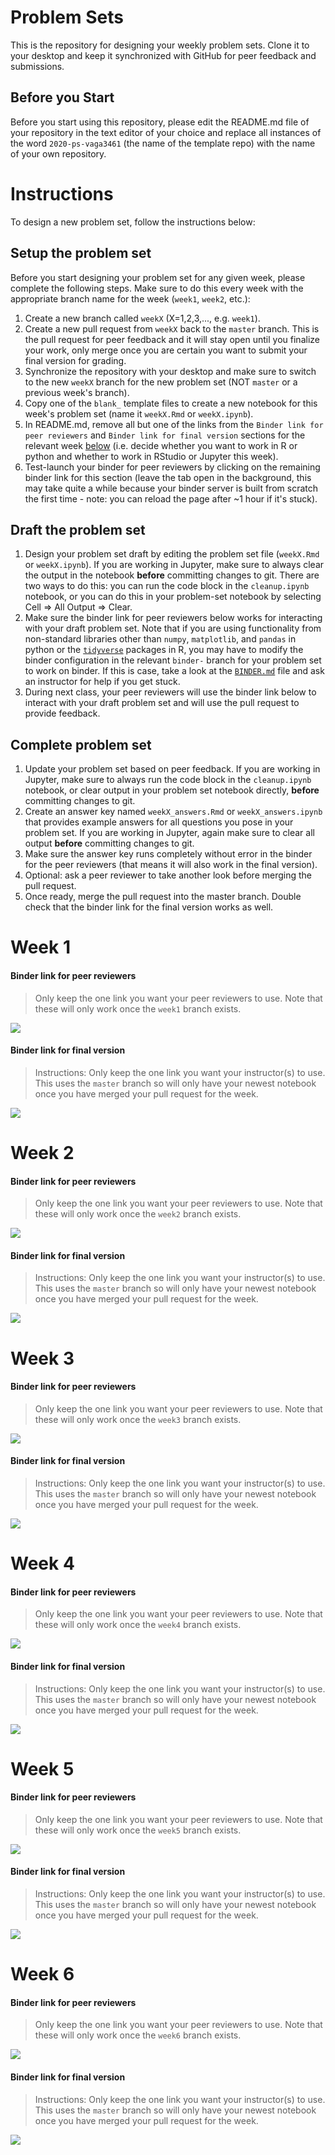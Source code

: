 # Problem Sets

This is the repository for designing your weekly problem sets. Clone it to your desktop and keep it synchronized with GitHub for peer feedback and submissions.

## Before you Start

Before you start using this repository, please edit the README.md file of your repository in the text editor of your choice and replace all instances of the word `2020-ps-vaga3461` (the name of the template repo) with the name of your own repository.

# Instructions

To design a new problem set, follow the instructions below:

## Setup the problem set

Before you start designing your problem set for any given week, please complete the following steps. Make sure to do this every week with the appropriate branch name for the week (`week1`, `week2`, etc.):

1. Create a new branch called `weekX` (X=1,2,3,..., e.g. `week1`).
1. Create a new pull request from `weekX` back to the `master` branch. This is the pull request for peer feedback and it will stay open until you finalize your work, only merge once you are certain you want to submit your final version for grading.
1. Synchronize the repository with your desktop and make sure to switch to the new `weekX` branch for the new problem set (NOT `master` or a previous week's branch).
1. Copy one of the `blank_` template files to create a new notebook for this week's problem set (name it `weekX.Rmd` or `weekX.ipynb`).
1. In README.md, remove all but one of the links from the `Binder link for peer reviewers` and `Binder link for final version` sections for the relevant week [below](#week-1) (i.e. decide whether you want to work in R or python and whether to work in RStudio or Jupyter this week).
1. Test-launch your binder for peer reviewers by clicking on the remaining binder link for this section (leave the tab open in the background, this may take quite a while because your binder server is built from scratch the first time - note: you can reload the page after ~1 hour if it's stuck).

## Draft the problem set

1. Design your problem set draft by editing the problem set file (`weekX.Rmd` or `weekX.ipynb`). If you are working in Jupyter, make sure to always clear the output in the notebook **before** committing changes to git. There are two ways to do this: you can run the code block in the `cleanup.ipynb` notebook, or you can do this in your problem-set notebook by selecting Cell => All Output => Clear.
1. Make sure the binder link for peer reviewers below works for interacting with your draft problem set. Note that if you are using functionality from non-standard libraries other than `numpy`, `matplotlib`, and `pandas` in python or the [`tidyverse`](https://www.tidyverse.org/) packages in R, you may have to modify the binder configuration in the relevant `binder-` branch for your problem set to work on binder. If this is case, take a look at the [`BINDER.md`](BINDER.md) file and ask an instructor for help if you get stuck.
1. During next class, your peer reviewers will use the binder link below to interact with your draft problem set and will use the pull request to provide feedback.

## Complete problem set

1. Update your problem set based on peer feedback. If you are working in Jupyter, make sure to always run the code block in the `cleanup.ipynb` notebook, or clear output in your problem set notebook directly, **before** committing changes to git.
1. Create an answer key named `weekX_answers.Rmd` or `weekX_answers.ipynb` that provides example answers for all questions you pose in your problem set. If you are working in Jupyter, again make sure to clear all output **before** committing changes to git.
1. Make sure the answer key runs completely without error in the binder for the peer reviewers (that means it will also work in the final version).
1. Optional: ask a peer reviewer to take another look before merging the pull request.
1. Once ready, merge the pull request into the master branch. Double check that the binder link for the final version works as well.

# Week 1

#### Binder link for peer reviewers

> Only keep the one link you want your peer reviewers to use. Note that these will only work once the `week1` branch exists.

<a href='https://mybinder.org/v2/gh/CUB-Computational-Tools/2020-ps-vaga3461/binder-python?urlpath=git-pull?repo=https%3A%2F%2Fgithub.com%2FCUB-Computational-Tools%2F2020-ps-vaga3461%26branch%3Dweek1%26urlpath%3Dlab'><img src='https://img.shields.io/badge/launch%20draft-Py+Jupyter%20Lab-red.svg'/></a>

#### Binder link for final version

> Instructions: Only keep the one link you want your instructor(s) to use. This uses the `master` branch so will only have your newest notebook once you have merged your pull request for the week.

<a href='https://mybinder.org/v2/gh/CUB-Computational-Tools/2020-ps-vaga3461/binder-python?urlpath=git-pull?repo=https%3A%2F%2Fgithub.com%2FCUB-Computational-Tools%2F2020-ps-vaga3461%26branch%3Dmaster%26urlpath%3Dlab'><img src='https://img.shields.io/badge/launch%20final-Py+Jupyter%20Lab-red.svg'/></a>

# Week 2

#### Binder link for peer reviewers

> Only keep the one link you want your peer reviewers to use. Note that these will only work once the `week2` branch exists.

<a href='https://mybinder.org/v2/gh/CUB-Computational-Tools/2020-ps-vaga3461/binder-python?urlpath=git-pull?repo=https%3A%2F%2Fgithub.com%2FCUB-Computational-Tools%2F2020-ps-vaga3461%26branch%3Dweek2%26urlpath%3Dlab'><img src='https://img.shields.io/badge/launch%20draft-Py+Jupyter%20Lab-red.svg'/></a>

#### Binder link for final version

> Instructions: Only keep the one link you want your instructor(s) to use. This uses the `master` branch so will only have your newest notebook once you have merged your pull request for the week.

<a href='https://mybinder.org/v2/gh/CUB-Computational-Tools/2020-ps-vaga3461/binder-python?urlpath=git-pull?repo=https%3A%2F%2Fgithub.com%2FCUB-Computational-Tools%2F2020-ps-vaga3461%26branch%3Dmaster%26urlpath%3Dlab'><img src='https://img.shields.io/badge/launch%20final-Py+Jupyter%20Lab-red.svg'/></a>

# Week 3

#### Binder link for peer reviewers

> Only keep the one link you want your peer reviewers to use. Note that these will only work once the `week3` branch exists.

<a href='https://mybinder.org/v2/gh/CUB-Computational-Tools/2020-ps-vaga3461/binder-python?urlpath=git-pull?repo=https%3A%2F%2Fgithub.com%2FCUB-Computational-Tools%2F2020-ps-vaga3461%26branch%3Dweek3%26urlpath%3Dlab'><img src='https://img.shields.io/badge/launch%20draft-Py+Jupyter%20Lab-red.svg'/></a>

#### Binder link for final version

> Instructions: Only keep the one link you want your instructor(s) to use. This uses the `master` branch so will only have your newest notebook once you have merged your pull request for the week.

<a href='https://mybinder.org/v2/gh/CUB-Computational-Tools/2020-ps-vaga3461/binder-python?urlpath=git-pull?repo=https%3A%2F%2Fgithub.com%2FCUB-Computational-Tools%2F2020-ps-vaga3461%26branch%3Dmaster%26urlpath%3Dlab'><img src='https://img.shields.io/badge/launch%20final-Py+Jupyter%20Lab-red.svg'/></a>

# Week 4

#### Binder link for peer reviewers

> Only keep the one link you want your peer reviewers to use. Note that these will only work once the `week4` branch exists.

<a href='https://mybinder.org/v2/gh/CUB-Computational-Tools/2020-ps-vaga3461/binder-python?urlpath=git-pull?repo=https%3A%2F%2Fgithub.com%2FCUB-Computational-Tools%2F2020-ps-vaga3461%26branch%3Dweek4%26urlpath%3Dlab'><img src='https://img.shields.io/badge/launch%20draft-Py+Jupyter%20Lab-red.svg'/></a>

#### Binder link for final version

> Instructions: Only keep the one link you want your instructor(s) to use. This uses the `master` branch so will only have your newest notebook once you have merged your pull request for the week.

<a href='https://mybinder.org/v2/gh/CUB-Computational-Tools/2020-ps-vaga3461/binder-python?urlpath=git-pull?repo=https%3A%2F%2Fgithub.com%2FCUB-Computational-Tools%2F2020-ps-vaga3461%26branch%3Dmaster%26urlpath%3Dlab'><img src='https://img.shields.io/badge/launch%20final-Py+Jupyter%20Lab-red.svg'/></a>

# Week 5

#### Binder link for peer reviewers

> Only keep the one link you want your peer reviewers to use. Note that these will only work once the `week5` branch exists.

<a href='https://mybinder.org/v2/gh/CUB-Computational-Tools/2020-ps-vaga3461/binder-R?urlpath=git-pull?repo=https%3A%2F%2Fgithub.com%2FCUB-Computational-Tools%2F2020-ps-vaga3461%26branch%3Dweek5%26urlpath%3Dlab'><img src='https://img.shields.io/badge/launch%20draft-R+Jupyter%20Lab-orange.svg'/></a>

#### Binder link for final version

> Instructions: Only keep the one link you want your instructor(s) to use. This uses the `master` branch so will only have your newest notebook once you have merged your pull request for the week.

<a href='https://mybinder.org/v2/gh/CUB-Computational-Tools/2020-ps-vaga3461/binder-R?urlpath=git-pull?repo=https%3A%2F%2Fgithub.com%2FCUB-Computational-Tools%2F2020-ps-vaga3461%26branch%3Dmaster%26urlpath%3Dlab'><img src='https://img.shields.io/badge/launch%20final-R+Jupyter%20Lab-orange.svg'/></a>

# Week 6

#### Binder link for peer reviewers

> Only keep the one link you want your peer reviewers to use. Note that these will only work once the `week6` branch exists.

<a href='https://mybinder.org/v2/gh/CUB-Computational-Tools/2020-ps-vaga3461/binder-R?urlpath=git-pull?repo=https%3A%2F%2Fgithub.com%2FCUB-Computational-Tools%2F2020-ps-vaga3461%26branch%3Dweek6%26urlpath%3Dlab'><img src='https://img.shields.io/badge/launch%20draft-R+Jupyter%20Lab-orange.svg'/></a>

#### Binder link for final version

> Instructions: Only keep the one link you want your instructor(s) to use. This uses the `master` branch so will only have your newest notebook once you have merged your pull request for the week.

<a href='https://mybinder.org/v2/gh/CUB-Computational-Tools/2020-ps-vaga3461/binder-R?urlpath=git-pull?repo=https%3A%2F%2Fgithub.com%2FCUB-Computational-Tools%2F2020-ps-vaga3461%26branch%3Dmaster%26urlpath%3Dlab'><img src='https://img.shields.io/badge/launch%20final-R+Jupyter%20Lab-orange.svg'/></a>

